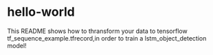 # hello-world
This README shows how to thransform your data to tensorflow tf_sequence_example.tfrecord,in order to train a lstm_object_detection model!
